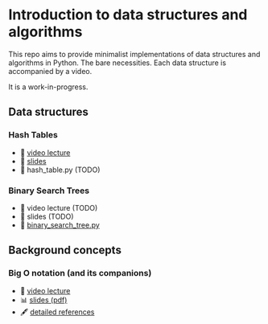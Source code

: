 # Introduction to data structures and algorithms

This repo aims to provide minimalist implementations of data structures and algorithms in Python. The bare necessities. Each data structure is accompanied by a video.

It is a work-in-progress.

## Data structures

### Hash Tables

- :movie_camera: [video lecture](https://www.youtube.com/watch?v=r1XZGP5ppqQ)
- :page_facing_up: [slides](https://samuelalbanie.com/files/digest-slides/2022-09-brief-guide-to-hash-tables.pdf)
- :hammer: hash_table.py (TODO)

### Binary Search Trees

- :movie_camera: video lecture (TODO)
- :page_facing_up: slides (TODO)
- :hammer: [binary_search_tree.py](binary_search_tree.py)

## Background concepts

### Big O notation (and its companions)

- :movie_camera: [video lecture](https://www.youtube.com/watch?v=nsIQyK4Gf48)
- :bar_chart: [slides (pdf)](https://samuelalbanie.com/files/digest-slides/2022-10-big-o-notation-and-its-companions.pdf)
- :fountain_pen: [detailed references](https://samuelalbanie.com/digests/2022-10-big-o-notation-and-its-companions/)